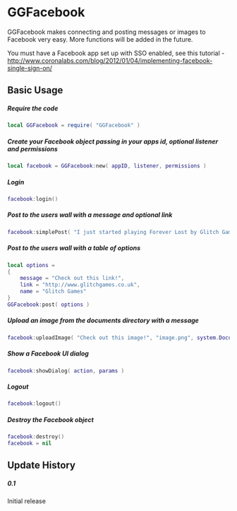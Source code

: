 GGFacebook
============

GGFacebook makes connecting and posting messages or images to Facebook very easy.
More functions will be added in the future. 

You must have a Facebook app set up with SSO enabled, see this tutorial -
http://www.coronalabs.com/blog/2012/01/04/implementing-facebook-single-sign-on/

Basic Usage
-------------------------

##### Require the code
```lua
local GGFacebook = require( "GGFacebook" )
```

##### Create your Facebook object passing in your apps id, optional listener and permissions
```lua
local facebook = GGFacebook:new( appID, listener, permissions )
```

##### Login
```lua
facebook:login()
```

##### Post to the users wall with a message and optional link
```lua
facebook:simplePost( "I just started playing Forever Lost by Glitch Games, it's really awesome!", "http://itunes.apple.com/us/app/forever-lost-episode-1-hd/id542364897?ls=1&mt=8" )
```

##### Post to the users wall with a table of options
```lua
local options = 
{
	message = "Check out this link!",
	link = "http://www.glitchgames.co.uk",
	name = "Glitch Games"
}
GGFacebook:post( options )
```

##### Upload an image from the documents directory with a message
```lua
facebook:uploadImage( "Check out this image!", "image.png", system.DocumentsDirectory )
```

##### Show a Facebook UI dialog
```lua
facebook:showDialog( action, params )
```

##### Logout
```lua
facebook:logout()
```

##### Destroy the Facebook object
```lua
facebook:destroy()
facebook = nil
```

Update History
-------------------------

##### 0.1
Initial release